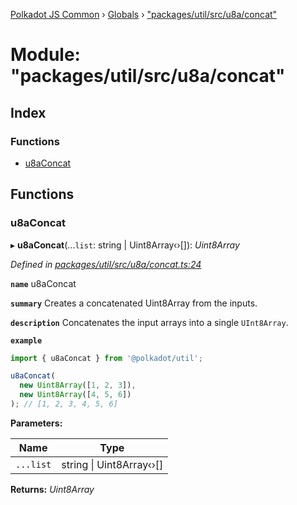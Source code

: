 [Polkadot JS Common](../README.md) › [Globals](../globals.md) › ["packages/util/src/u8a/concat"](_packages_util_src_u8a_concat_.md)

# Module: "packages/util/src/u8a/concat"

## Index

### Functions

* [u8aConcat](_packages_util_src_u8a_concat_.md#u8aconcat)

## Functions

###  u8aConcat

▸ **u8aConcat**(...`list`: string | Uint8Array‹›[]): *Uint8Array*

*Defined in [packages/util/src/u8a/concat.ts:24](https://github.com/polkadot-js/common/blob/d4e6ad55/packages/util/src/u8a/concat.ts#L24)*

**`name`** u8aConcat

**`summary`** Creates a concatenated Uint8Array from the inputs.

**`description`** 
Concatenates the input arrays into a single `UInt8Array`.

**`example`** 
<BR>

```javascript
import { u8aConcat } from '@polkadot/util';

u8aConcat(
  new Uint8Array([1, 2, 3]),
  new Uint8Array([4, 5, 6])
); // [1, 2, 3, 4, 5, 6]
```

**Parameters:**

Name | Type |
------ | ------ |
`...list` | string &#124; Uint8Array‹›[] |

**Returns:** *Uint8Array*
